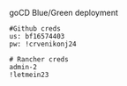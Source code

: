 goCD Blue/Green deployment

```
#Github creds
us: bf16574403
pw: !crvenikonj24

# Rancher creds
admin-2
!letmein23
```